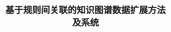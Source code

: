 ---
layout: page
title: 基于规则间关联的知识图谱数据扩展方法及系统
description: CN114741460B
img:
importance: 1
category: 
---